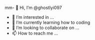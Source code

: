 mm- 👋 Hi, I’m @ghostlyi097
- 👀 I’m interested in ...
- 🌱 I’m currently learning how to coding
- 💞️ I’m looking to collaborate on ...
- 📫 How to reach me ...

<!---
ghostlyi097/ghostlyi097 is a ✨ special ✨ repository because its `README.md` (this file) appears on your GitHub profile.
You can click the Preview link to take a look at your changes.
--->
